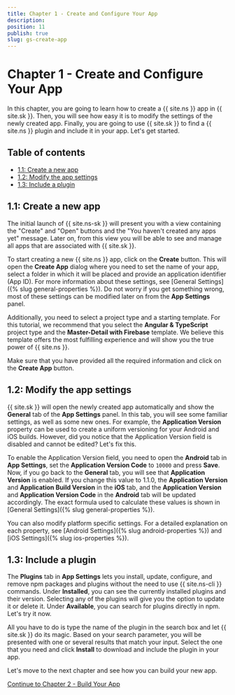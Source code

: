 ```yaml
---
title: Chapter 1 - Create and Configure Your App
description: 
position: 11
publish: true
slug: gs-create-app
---
```


# Chapter 1 - Create and Configure Your App

In this chapter, you are going to learn how to create a {{ site.ns }} app in {{ site.sk }}. Then, you will see how easy it is to modify the settings of the newly created app. Finally, you are going to use {{ site.sk }} to find a {{ site.ns }} plugin and include it in your app. Let's get started.

## Table of contents

* [1.1: Create a new app](#11-create-a-new-app)
* [1.2: Modify the app settings](#12-modify-the-app-settings)
* [1.3: Include a plugin](#13-include-a-plugin)

## 1.1: Create a new app

The initial launch of {{ site.ns-sk }} will present you with a view containing the "Create" and "Open" buttons and the "You haven't created any apps yet" message. Later on, from this view you will be able to see and manage all apps that are associated with {{ site.sk }}. 

To start creating a new {{ site.ns }} app, click on the **Create** button. This will open the **Create App** dialog where you need to set the name of your app, select a folder in which it will be placed and provide an application identifier (App ID). For more information about these settings, see [General Settings]({% slug general-properties %}). Do not worry if you get something wrong, most of these settings can be modified later on from the **App Settings** panel.

Additionally, you need to select a project type and a starting template. For this tutorial, we recommend that you select the **Angular & TypeScript** project type and the **Master-Detail with Firebase** template. We believe this template offers the most fulfilling experience and will show you the true power of {{ site.ns }}.

Make sure that you have provided all the required information and click on the **Create App** button.

## 1.2: Modify the app settings

{{ site.sk }} will open the newly created app automatically and show the **General** tab of the **App Settings** panel. In this tab, you will see some familiar settings, as well as some new ones. For example, the **Application Version** property can be used to create a uniform versioning for your Android and iOS builds. However, did you notice that the Application Version field is disabled and cannot be edited? Let's fix this. 

To enable the Application Version field, you need to open the **Android** tab in **App Settings**, set the **Application Version Code** to `10000` and press **Save**. Now, if you go back to the **General** tab, you will see that **Application Version** is enabled. If you change this value to 1.1.0, the **Application Version** and **Application Build Version** in the **iOS** tab, and the **Application Version** and **Application Version Code** in the **Android** tab will be updated accordingly. The exact formula used to calculate these values is shown in [General Settings]({% slug general-properties %}). 

You can also modify platform specific settings. For a detailed explanation on each property, see [Android Settings]({% slug android-properties %}) and [iOS Settings]({% slug ios-properties %}).

## 1.3: Include a plugin

The **Plugins** tab in **App Settings** lets you install, update, configure, and remove npm packages and plugins without the need to use {{ site.ns-cli }} commands. Under **Installed**, you can see the currently installed plugins and their version. Selecting any of the plugins will give you the option to update it or delete it. Under **Available**, you can search for plugins directly in npm. Let's try it now. 

All you have to do is type the name of the plugin in the search box and let {{ site.sk }} do its magic. Based on your search parameter, you will be presented with one or several results that match your input. Select the one that you need and click **Install** to download and include the plugin in your app.

Let's move to the next chapter and see how you can build your new app.

<div class="next-chapter-link-container">
  <a href="build">Continue to Chapter 2 - Build Your App</a>
</div>




